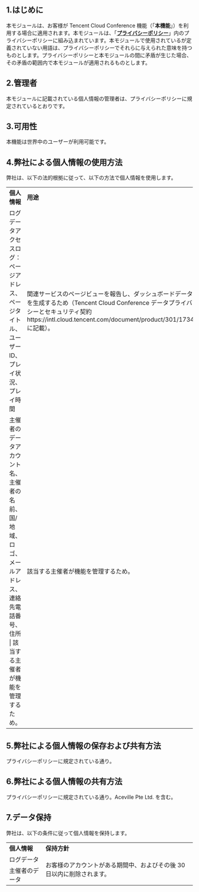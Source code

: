 ## 1.はじめに

本モジュールは、お客様が Tencent Cloud Conference 機能（「**本機能**」）を利用する場合に適用されます。本モジュールは、「[**プライバシーポリシー**](https://intl.cloud.tencent.com/document/product/301/17345)」内のプライバシーポリシーに組み込まれています。本モジュールで使用されているが定義されていない用語は、プライバシーポリシーでそれらに与えられた意味を持つものとします。プライバシーポリシーと本モジュールの間に矛盾が生じた場合、その矛盾の範囲内で本モジュールが適用されるものとします。

## 2.管理者

本モジュールに記載されている個人情報の管理者は、プライバシーポリシーに規定されているとおりです。

## 3.可用性

本機能は世界中のユーザーが利用可能です。


## 4.弊社による個人情報の使用方法

弊社は、以下の法的根拠に従って、以下の方法で個人情報を使用します。

<table>
  <tr>
  <td><b>個人情報</b></td>
  <td><b>用途</b> </td>
  <td><b>法的根拠</b> </td>
  </tr>
  <tr>
  <td>ログデータアクセスログ：ページアドレス、ページタイトル、ユーザー ID、プレイ状況、プレイ時間</td>
   <td> 関連サービスのページビューを報告し、ダッシュボードデータを生成するため（Tencent Cloud Conference データプライバシーとセキュリティ契約https://intl.cloud.tencent.com/document/product/301/17347 に記載）。</td>
  <td  rowspan="2">弊社は、お客様との契約を履行し、本サービスを提供するために必要な情報として、この情報を処理します。</td>
  </tr>
  <tr>
  <td>主催者のデータアカウント名、主催者の名前、国/地域、ロゴ、メールアドレス、連絡先電話番号、住所 | 該当する主催者が機能を管理するため。</td>
  <td>該当する主催者が機能を管理するため。</td>
  </tr>
</table>



## 5.弊社による個人情報の保存および共有方法

プライバシーポリシーに規定されている通り。



## 6.弊社による個人情報の共有方法

プライバシーポリシーに規定されている通り。Aceville Pte Ltd. を含む。


## 7.データ保持

弊社は、以下の条件に従って個人情報を保持します。


<table>
  <tr>
  <td><b>個人情報</b></td>
  <td><b>保持方針</b> </td>
  </tr>
  <tr>
  <td>ログデータ</td>
  <td  rowspan="2">お客様のアカウントがある期間中、およびその後 30日以内に削除されます。 </td>
  </tr>
  <tr>
  <td>主催者のデータ</td>
  </tr>
</table>
 

